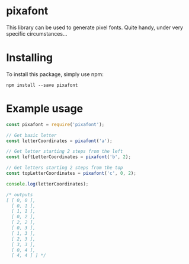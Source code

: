 # pixafont

This library can be used to generate pixel fonts. Quite handy, under very specific circumstances...

# Installing

To install this package, simply use npm:

```
npm install --save pixafont
```

# Example usage

```javascript
const pixafont = require('pixafont');

// Get basic letter
const letterCoordinates = pixafont('a');

// Get letter starting 2 steps from the left
const leftLetterCoordinates = pixafont('b', 2);

// Get letters starting 2 steps from the top
const topLetterCoordinates = pixafont('c', 0, 2);

console.log(letterCoordinates);

/* outputs
[ [ 0, 0 ],
  [ 0, 1 ],
  [ 1, 1 ],
  [ 0, 2 ],
  [ 2, 2 ],
  [ 0, 3 ],
  [ 1, 3 ],
  [ 2, 3 ],
  [ 3, 3 ],
  [ 0, 4 ],
  [ 4, 4 ] ] */
```